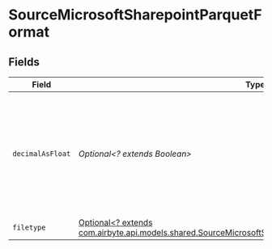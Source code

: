 # SourceMicrosoftSharepointParquetFormat


## Fields

| Field                                                                                                                                                                                   | Type                                                                                                                                                                                    | Required                                                                                                                                                                                | Description                                                                                                                                                                             |
| --------------------------------------------------------------------------------------------------------------------------------------------------------------------------------------- | --------------------------------------------------------------------------------------------------------------------------------------------------------------------------------------- | --------------------------------------------------------------------------------------------------------------------------------------------------------------------------------------- | --------------------------------------------------------------------------------------------------------------------------------------------------------------------------------------- |
| `decimalAsFloat`                                                                                                                                                                        | *Optional<? extends Boolean>*                                                                                                                                                           | :heavy_minus_sign:                                                                                                                                                                      | Whether to convert decimal fields to floats. There is a loss of precision when converting decimals to floats, so this is not recommended.                                               |
| `filetype`                                                                                                                                                                              | [Optional<? extends com.airbyte.api.models.shared.SourceMicrosoftSharepointSchemasStreamsFormatFiletype>](../../models/shared/SourceMicrosoftSharepointSchemasStreamsFormatFiletype.md) | :heavy_minus_sign:                                                                                                                                                                      | N/A                                                                                                                                                                                     |